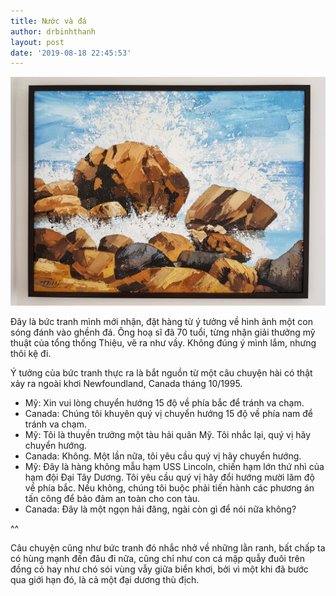 ```yaml
---
title: Nước và đá
author: drbinhthanh
layout: post
date: '2019-08-18 22:45:53'
---
```


![nuoc va da ](/assets/img/nuocvada.jpg)

Đây là bức tranh mình mới nhận, đặt hàng từ ý tưởng về hình ảnh một con sóng đánh vào ghềnh đá. Ông hoạ sĩ đã 70 tuổi, từng nhận giải thưởng mỹ thuật của tổng thống Thiệu, vẽ ra như vầy. Không đúng ý mình lắm, nhưng thôi kệ đi.

Ý tưởng của bức tranh thực ra là bắt nguồn từ một câu chuyện hài có thật xảy ra ngoài khơi Newfoundland, Canada tháng 10/1995.
- Mỹ: Xin vui lòng chuyển hướng 15 độ về phía bắc để tránh va chạm.
- Canada: Chúng tôi khuyên quý vị chuyển hướng 15 độ về phía nam để tránh va chạm.
- Mỹ: Tôi là thuyền trưởng một tàu hải quân Mỹ. Tôi nhắc lại, quý vị hãy chuyển hướng.
- Canada: Không. Một lần nữa, tôi yêu cầu quý vị hãy chuyển hướng.
- Mỹ: Đây là hàng không mẫu hạm USS Lincoln, chiến hạm lớn thứ nhì của hạm đội Đại Tây Dương. Tôi yêu cầu quý vị hãy đổi hướng mười lăm độ về phía bắc. Nếu không, chúng tôi buộc phải tiến hành các phương án tấn công để bảo đảm an toàn cho con tàu.
- Canada: Đây là một ngọn hải đăng, ngài còn gì để nói nữa không?

^^

Câu chuyện cũng như bức tranh đó nhắc nhở về những lằn ranh, bất chấp ta có hùng mạnh đến đâu đi nữa, cũng chỉ như con cá mập quẫy đuôi trên đồng cỏ hay như chó sói vùng vẫy giữa biển khơi, bởi vì một khi đã bước qua giới hạn đó, là cả một đại dương thù địch.